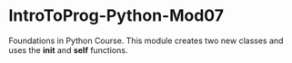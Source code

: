# IntroToProg-Python-Mod07
Foundations in Python Course. 
This module creates two new classes and uses the __init__ and __self__ functions.
